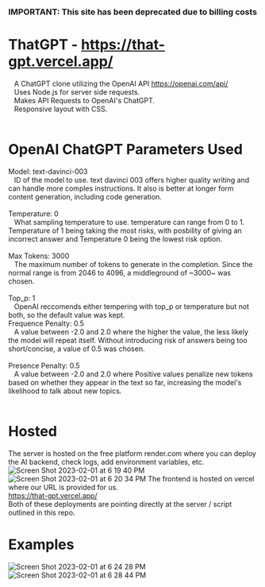 ### IMPORTANT: This site has been deprecated due to billing costs


# ThatGPT - https://that-gpt.vercel.app/
&nbsp;&nbsp; A ChatGPT clone utilizing the OpenAI API https://openai.com/api/ <br>
&nbsp;&nbsp; Uses Node.js for server side requests. <br>
&nbsp;&nbsp; Makes API Requests to OpenAI's ChatGPT. <br> 
&nbsp;&nbsp; Responsive layout with CSS. <br>
<br> 

# OpenAI ChatGPT Parameters Used
Model: text-davinci-003 <br>
&nbsp;&nbsp; ID of the model to use. text davinci 003 offers higher quality writing and can handle more comples instructions. It also is better at longer form content generation, including code generation. <br> 
<br>
Temperature: 0 <br>
&nbsp;&nbsp; What sampling temperature to use. temperature can range from 0 to 1. Temperature of 1 being taking the most risks, with posbility of giving an incorrect answer and Temperature 0 being the lowest risk option. <br>
<br>
Max Tokens: 3000 <br>
&nbsp;&nbsp; The maximum number of tokens to generate in the completion. Since the normal range is from 2046 to 4096, a middleground of ~3000~ was chosen. <br>
<br>
Top_p: 1 <br>
&nbsp;&nbsp; OpenAI reccomends either tempering with top_p or temperature but not both, so the default value was kept. <br>
Frequence Penalty: 0.5 <br>
&nbsp;&nbsp; A value between -2.0 and 2.0 where the higher the value, the less likely the model will repeat itself. Without  introducing risk of answers being too short/concise, a value of 0.5 was chosen.<br>
<br>
Presence Penalty: 0.5 <br>
&nbsp;&nbsp; A value between -2.0 and 2.0 where Positive values penalize new tokens based on whether they appear in the text so far, increasing the model's likelihood to talk about new topics.<br>
<br>

# Hosted
The server is hosted on the free platform render.com where you can deploy the AI backend, check logs, add environment variables, etc. <br>
![Screen Shot 2023-02-01 at 6 19 40 PM](https://user-images.githubusercontent.com/22222231/216209049-459ff1e2-751d-46ed-beec-425e5ab90e0e.png)
![Screen Shot 2023-02-01 at 6 20 34 PM](https://user-images.githubusercontent.com/22222231/216209064-de62559a-7b08-44c0-a380-1a4dd2523620.png)
The frontend is hosted on vercel where our URL is provided for us. <br>
https://that-gpt.vercel.app/ <br>
Both of these deployments are pointing directly at the server / script outlined in this repo. <br> 

# Examples
![Screen Shot 2023-02-01 at 6 24 28 PM](https://user-images.githubusercontent.com/22222231/216209262-b70f0abf-a573-47c9-b6ae-86a3f08f1366.png)
![Screen Shot 2023-02-01 at 6 28 44 PM](https://user-images.githubusercontent.com/22222231/216209265-8928bcbb-aa08-467e-b146-56865ad49589.png)
